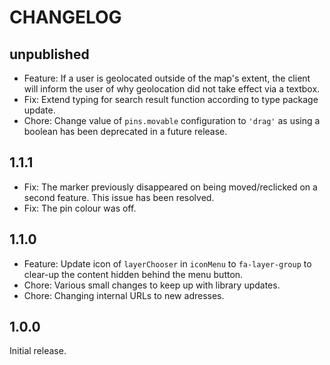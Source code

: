 # CHANGELOG

## unpublished

- Feature: If a user is geolocated outside of the map's extent, the client will inform the user of why geolocation did not take effect via a textbox.
- Fix: Extend typing for search result function according to type package update.
- Chore: Change value of `pins.movable` configuration to `'drag'` as using a boolean has been deprecated in a future release.

## 1.1.1

- Fix: The marker previously disappeared on being moved/reclicked on a second feature. This issue has been resolved.
- Fix: The pin colour was off.

## 1.1.0

- Feature: Update icon of `layerChooser` in `iconMenu` to `fa-layer-group` to clear-up the content hidden behind the menu button.
- Chore: Various small changes to keep up with library updates.
- Chore: Changing internal URLs to new adresses.

## 1.0.0

Initial release.
